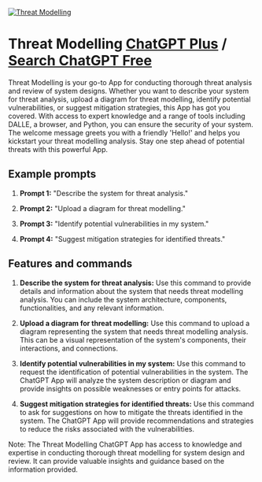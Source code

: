 
[![Threat Modelling](null)](https://chat.openai.com/g/g-3XPyoWzn3-threat-modelling)

# Threat Modelling [ChatGPT Plus](https://chat.openai.com/g/g-3XPyoWzn3-threat-modelling) / [Search ChatGPT Free](https://gptcall.net/index.html#/?search=Threat%20Modelling)

Threat Modelling is your go-to App for conducting thorough threat analysis and review of system designs. Whether you want to describe your system for threat analysis, upload a diagram for threat modelling, identify potential vulnerabilities, or suggest mitigation strategies, this App has got you covered. With access to expert knowledge and a range of tools including DALLE, a browser, and Python, you can ensure the security of your system. The welcome message greets you with a friendly 'Hello!' and helps you kickstart your threat modelling analysis. Stay one step ahead of potential threats with this powerful App.

## Example prompts

1. **Prompt 1:** "Describe the system for threat analysis."

2. **Prompt 2:** "Upload a diagram for threat modelling."

3. **Prompt 3:** "Identify potential vulnerabilities in my system."

4. **Prompt 4:** "Suggest mitigation strategies for identified threats."

## Features and commands

1. **Describe the system for threat analysis:** Use this command to provide details and information about the system that needs threat modelling analysis. You can include the system architecture, components, functionalities, and any relevant information.

2. **Upload a diagram for threat modelling:** Use this command to upload a diagram representing the system that needs threat modelling analysis. This can be a visual representation of the system's components, their interactions, and connections.

3. **Identify potential vulnerabilities in my system:** Use this command to request the identification of potential vulnerabilities in the system. The ChatGPT App will analyze the system description or diagram and provide insights on possible weaknesses or entry points for attacks.

4. **Suggest mitigation strategies for identified threats:** Use this command to ask for suggestions on how to mitigate the threats identified in the system. The ChatGPT App will provide recommendations and strategies to reduce the risks associated with the vulnerabilities.

Note: The Threat Modelling ChatGPT App has access to knowledge and expertise in conducting thorough threat modelling for system design and review. It can provide valuable insights and guidance based on the information provided.


